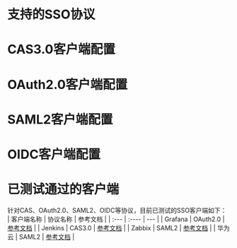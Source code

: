 # 支持的SSO协议
# CAS3.0客户端配置
# OAuth2.0客户端配置
# SAML2客户端配置
# OIDC客户端配置
# 已测试通过的客户端
针对CAS、OAuth2.0、SAML2、OIDC等协议，目前已测试的SSO客户端如下：
| 客户端名称    | 协议名称     | 参考文档        |
| :---        |    :----   |          --- |
| Grafana      | OAuth2.0       | [参考文档](https://github.com/yuyan075500/ops-api/blob/main/deploy/sso_example/grafana.md "参考文档")   |
| Jenkins   | CAS3.0        | [参考文档](https://github.com/yuyan075500/ops-api/blob/main/deploy/sso_example/jenkins.md "参考文档")      |
| Zabbix   | SAML2        | [参考文档](https://github.com/yuyan075500/ops-api/blob/main/deploy/sso_example/zabbix.md "参考文档")      |
| 华为云   | SAML2        | [参考文档](https://github.com/yuyan075500/ops-api/blob/main/deploy/sso_example/huawei_cloud.md "参考文档")      |
